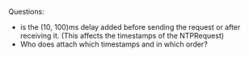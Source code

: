 Questions:
- is the (10, 100)ms delay added before sending the request or after receiving it. (This affects the timestamps of the NTPRequest)
- Who does attach which timestamps and in which order? 
